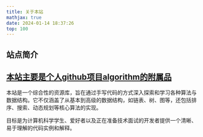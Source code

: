 ```yaml
---
title: 关于本站
mathjax: true
date: 2024-01-14 18:37:26
top: 100
---
```


## 站点简介

## [本站主要是个人github项目algorithm的附属品](https://github.com/nadav-cheung/algorithm)

本站是一个综合性的资源库，旨在通过手写代码的方式深入探索和学习各种算法与数据结构。它不仅涵盖了从基本到高级的数据结构，如链表、树、图等，还包括排序、搜索、动态规划等核心算法的实现。

目标是为计算机科学学生、爱好者以及正在准备技术面试的开发者提供一个清晰、易于理解的代码实例和解释。 



